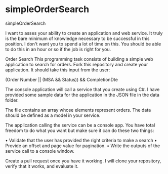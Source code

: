 # simpleOrderSearch
simpleOrderSearch


I want to asses your ability to create an application and web service. It truly is the bare minimum of knowledge necessary to be successful in this position. I don't want you to spend a lot of time on this. You should be able to do this in an hour or so if the job is right for you.

Order Search
This programming task consists of building a simple web application to search for orders. Fork this repository and create your application. It should take this input from the user:

(Order Number || (MSA && Status)) && CompletionDte

The console application will call a service that you create using C#. I have provided some sample data for the application in the JSON file in the data folder.



The file contains an array whose elements represent orders. The data should be defined as a model in your service.

The application calling the service can be a console app. You have total freedom to do what you want but make sure it can do these two things:

• Validate that the user has provided the right criteria to make a search 
• Provide an offset and page value for pagination. 
• Write the outputs of the service call to a console window. 

Create a pull request once you have it working. I will clone your repository, verify that it works, and evaluate it.
